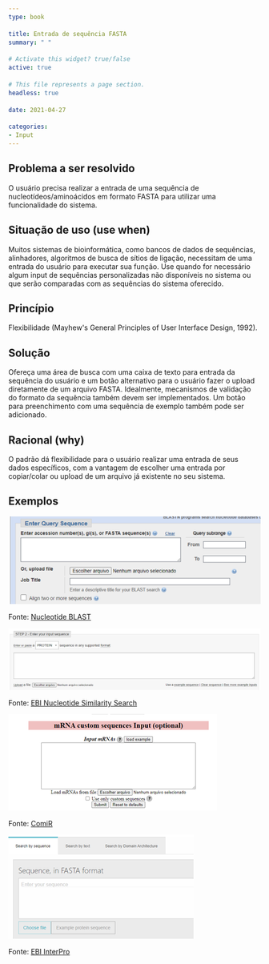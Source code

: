 ```yaml
---
type: book

title: Entrada de sequência FASTA
summary: " "

# Activate this widget? true/false
active: true

# This file represents a page section.
headless: true

date: 2021-04-27

categories:
- Input
---
```

 
## Problema a ser resolvido
O usuário precisa realizar a entrada de uma sequência de nucleotídeos/aminoácidos em formato FASTA para utilizar uma funcionalidade do sistema.
 
## Situação de uso (use when)
Muitos sistemas de bioinformática, como bancos de dados de sequências, alinhadores, algoritmos de busca de sítios de ligação, necessitam de uma entrada do usuário para executar sua função. Use quando for necessário algum input de sequências personalizadas não disponíveis no sistema ou que serão comparadas com as sequências do sistema oferecido.
 
## Princípio
Flexibilidade (Mayhew's General Principles of User Interface Design, 1992).
 
## Solução
Ofereça uma área de busca com uma caixa de texto para entrada da sequência do usuário e um botão alternativo para o usuário fazer o upload diretamente de um arquivo FASTA. Idealmente, mecanismos de validação do formato da sequência também devem ser implementados. Um botão para preenchimento com uma sequência de exemplo também pode ser adicionado.
 
## Racional (why)
O padrão dá flexibilidade para o usuário realizar uma entrada de seus dados específicos, com a vantagem de escolher uma entrada por copiar/colar ou upload de um arquivo já existente no seu sistema.
 
## Exemplos

![img01](img01.png)

Fonte: [Nucleotide BLAST](https://blast.ncbi.nlm.nih.gov/blast/Blast.cgi?PROGRAM=blastn&PAGE_TYPE=BlastSearch&LINK_LOC=blasthome)

![img02](img02.png)

Fonte: [EBI Nucleotide Similarity Search](https://www.ebi.ac.uk/Tools/sss/ncbiblast/nucleotide.html)

![img04](img03.png)

Fonte: [ComiR](http://www.benoslab.pitt.edu/comir/index2.php)

![img04](img04.png)

Fonte: [EBI InterPro](https://www.ebi.ac.uk/interpro/)